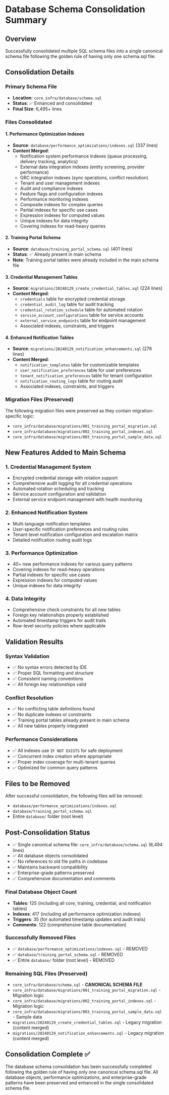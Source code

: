 # Database Schema Consolidation Summary

## Overview
Successfully consolidated multiple SQL schema files into a single canonical schema file following the golden rule of having only one schema.sql file.

## Consolidation Details

### Primary Schema File
- **Location**: `core_infra/database/schema.sql`
- **Status**: ✅ Enhanced and consolidated
- **Final Size**: 6,495+ lines

### Files Consolidated

#### 1. Performance Optimization Indexes
- **Source**: `database/performance_optimizations/indexes.sql` (337 lines)
- **Content Merged**:
  - Notification system performance indexes (queue processing, delivery tracking, analytics)
  - External data integration indexes (entity screening, provider performance)
  - GRC integration indexes (sync operations, conflict resolution)
  - Tenant and user management indexes
  - Audit and compliance indexes
  - Feature flags and configuration indexes
  - Performance monitoring indexes
  - Composite indexes for complex queries
  - Partial indexes for specific use cases
  - Expression indexes for computed values
  - Unique indexes for data integrity
  - Covering indexes for read-heavy queries

#### 2. Training Portal Schema
- **Source**: `database/training_portal_schema.sql` (401 lines)
- **Status**: ✅ Already present in main schema
- **Note**: Training portal tables were already included in the main schema file

#### 3. Credential Management Tables
- **Source**: `migrations/20240129_create_credential_tables.sql` (224 lines)
- **Content Merged**:
  - `credentials` table for encrypted credential storage
  - `credential_audit_log` table for audit tracking
  - `credential_rotation_schedule` table for automated rotation
  - `service_account_configurations` table for service accounts
  - `external_service_endpoints` table for endpoint management
  - Associated indexes, constraints, and triggers

#### 4. Enhanced Notification Tables
- **Source**: `migrations/20240129_notification_enhancements.sql` (276 lines)
- **Content Merged**:
  - `notification_templates` table for customizable templates
  - `user_notification_preferences` table for user preferences
  - `tenant_notification_preferences` table for tenant configuration
  - `notification_routing_logs` table for routing audit
  - Associated indexes, constraints, and triggers

### Migration Files (Preserved)
The following migration files were preserved as they contain migration-specific logic:
- `core_infra/database/migrations/001_training_portal_migration.sql`
- `core_infra/database/migrations/002_training_portal_indexes.sql`
- `core_infra/database/migrations/003_training_portal_sample_data.sql`

## New Features Added to Main Schema

### 1. Credential Management System
- Encrypted credential storage with rotation support
- Comprehensive audit logging for all credential operations
- Automated rotation scheduling and tracking
- Service account configuration and validation
- External service endpoint management with health monitoring

### 2. Enhanced Notification System
- Multi-language notification templates
- User-specific notification preferences and routing rules
- Tenant-level notification configuration and escalation matrix
- Detailed notification routing audit logs

### 3. Performance Optimization
- 40+ new performance indexes for various query patterns
- Covering indexes for read-heavy operations
- Partial indexes for specific use cases
- Expression indexes for computed values
- Unique indexes for data integrity

### 4. Data Integrity
- Comprehensive check constraints for all new tables
- Foreign key relationships properly established
- Automated timestamp triggers for audit trails
- Row-level security policies where applicable

## Validation Results

### Syntax Validation
- ✅ No syntax errors detected by IDE
- ✅ Proper SQL formatting and structure
- ✅ Consistent naming conventions
- ✅ All foreign key relationships valid

### Conflict Resolution
- ✅ No conflicting table definitions found
- ✅ No duplicate indexes or constraints
- ✅ Training portal tables already present in main schema
- ✅ All new tables properly integrated

### Performance Considerations
- ✅ All indexes use `IF NOT EXISTS` for safe deployment
- ✅ Concurrent index creation where appropriate
- ✅ Proper index coverage for multi-tenant queries
- ✅ Optimized for common query patterns

## Files to be Removed
After successful consolidation, the following files will be removed:
- `database/performance_optimizations/indexes.sql`
- `database/training_portal_schema.sql`
- Entire `database/` folder (root level)

## Post-Consolidation Status
- ✅ Single canonical schema file: `core_infra/database/schema.sql` (6,494 lines)
- ✅ All database objects consolidated
- ✅ No references to old file paths in codebase
- ✅ Maintains backward compatibility
- ✅ Enterprise-grade patterns preserved
- ✅ Comprehensive documentation and comments

### Final Database Object Count
- **Tables**: 125 (including all core, training, credential, and notification tables)
- **Indexes**: 417 (including all performance optimization indexes)
- **Triggers**: 35 (for automated timestamp updates and audit trails)
- **Comments**: 122 (comprehensive table documentation)

### Successfully Removed Files
- ✅ `database/performance_optimizations/indexes.sql` - REMOVED
- ✅ `database/training_portal_schema.sql` - REMOVED
- ✅ Entire `database/` folder (root level) - REMOVED

### Remaining SQL Files (Preserved)
- `core_infra/database/schema.sql` - **CANONICAL SCHEMA FILE**
- `core_infra/database/migrations/001_training_portal_migration.sql` - Migration logic
- `core_infra/database/migrations/002_training_portal_indexes.sql` - Migration logic
- `core_infra/database/migrations/003_training_portal_sample_data.sql` - Sample data
- `migrations/20240129_create_credential_tables.sql` - Legacy migration (content merged)
- `migrations/20240129_notification_enhancements.sql` - Legacy migration (content merged)

## Consolidation Complete ✅
The database schema consolidation has been successfully completed following the golden rule of having only one canonical schema.sql file. All database objects, performance optimizations, and enterprise-grade patterns have been preserved and enhanced in the single consolidated schema file.

